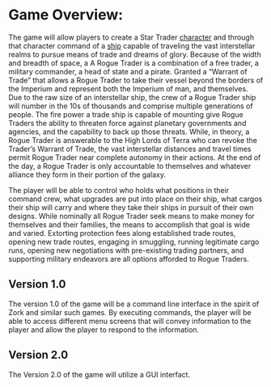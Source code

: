 # Game Overview:

The game will allow players to create a Star Trader [character](https://github.com/TorroesPrime/roguetrader/blob/master/design/characterDescription.md) and through that character command of a [ship](https://github.com/TorroesPrime/roguetrader/blob/master/design/shipDescritpion.md) capable of traveling the vast interstellar realms to pursue means of trade and dreams of glory. Because of the width and breadth of space, a A Rogue Trader is a combination of a free trader, a military commander, a head of state and a pirate. Granted a “Warrant of Trade” that allows a Rogue Trader to take their vessel beyond the borders of the Imperium and represent both the Imperium of man, and themselves. Due to the raw size of an interstellar ship, the crew of a Rogue Trader ship will number in the 10s of thousands and comprise multiple generations of people. The fire power a trade ship is capable of mounting give Rogue Traders the ability to threaten force against planetary governments and agencies, and the capability to back up those threats. While, in theory, a Rogue Trader is answerable to the High Lords of Terra who can revoke the Trader’s Warrant of Trade, the vast interstellar distances and travel times permit Rogue Trader near complete autonomy in their actions. At the end of the day, a Rogue Trader is only accountable to themselves and whatever alliance they form in their portion of the galaxy.

The player will be able to control who holds what positions in their command crew, what upgrades are put into place on their ship, what cargos their ship will carry and where they take their ships in pursuit of their own designs. While nominally all Rogue Trader seek means to make money for themselves and their families, the means to accomplish that goal is wide and varied. Extorting protection fees along established trade routes, opening new trade routes, engaging in smuggling, running legitimate cargo runs, opening new negotiations with pre-existing trading partners, and supporting military endeavors are all options afforded to Rogue Traders.

## Version 1.0
The version 1.0 of the game will be a command line interface in the spirit of Zork and similar such games. By executing commands, the player will be able to access different menu screens that will convey information to the player and allow the player to respond to the information. 
## Version 2.0
The Version 2.0 of the game will utilize a GUI interfact.
